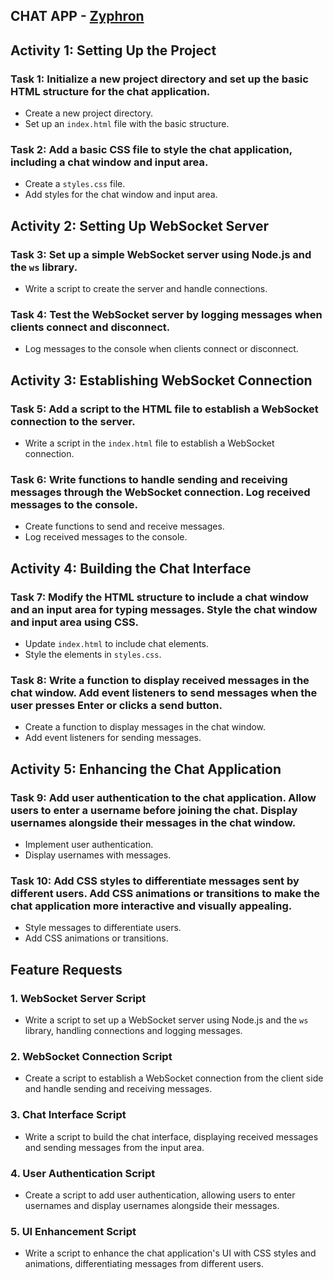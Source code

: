 ## CHAT APP - [Zyphron](#)

## Activity 1: Setting Up the Project

### Task 1: Initialize a new project directory and set up the basic HTML structure for the chat application.
- Create a new project directory.
- Set up an `index.html` file with the basic structure.

### Task 2: Add a basic CSS file to style the chat application, including a chat window and input area.
- Create a `styles.css` file.
- Add styles for the chat window and input area.

## Activity 2: Setting Up WebSocket Server

### Task 3: Set up a simple WebSocket server using Node.js and the `ws` library.
- Write a script to create the server and handle connections.

### Task 4: Test the WebSocket server by logging messages when clients connect and disconnect.
- Log messages to the console when clients connect or disconnect.

## Activity 3: Establishing WebSocket Connection

### Task 5: Add a script to the HTML file to establish a WebSocket connection to the server.
- Write a script in the `index.html` file to establish a WebSocket connection.

### Task 6: Write functions to handle sending and receiving messages through the WebSocket connection. Log received messages to the console.
- Create functions to send and receive messages.
- Log received messages to the console.

## Activity 4: Building the Chat Interface

### Task 7: Modify the HTML structure to include a chat window and an input area for typing messages. Style the chat window and input area using CSS.
- Update `index.html` to include chat elements.
- Style the elements in `styles.css`.

### Task 8: Write a function to display received messages in the chat window. Add event listeners to send messages when the user presses Enter or clicks a send button.
- Create a function to display messages in the chat window.
- Add event listeners for sending messages.

## Activity 5: Enhancing the Chat Application

### Task 9: Add user authentication to the chat application. Allow users to enter a username before joining the chat. Display usernames alongside their messages in the chat window.
- Implement user authentication.
- Display usernames with messages.

### Task 10: Add CSS styles to differentiate messages sent by different users. Add CSS animations or transitions to make the chat application more interactive and visually appealing.
- Style messages to differentiate users.
- Add CSS animations or transitions.

## Feature Requests

### 1. WebSocket Server Script
- Write a script to set up a WebSocket server using Node.js and the `ws` library, handling connections and logging messages.

### 2. WebSocket Connection Script
- Create a script to establish a WebSocket connection from the client side and handle sending and receiving messages.

### 3. Chat Interface Script
- Write a script to build the chat interface, displaying received messages and sending messages from the input area.

### 4. User Authentication Script
- Create a script to add user authentication, allowing users to enter usernames and display usernames alongside their messages.

### 5. UI Enhancement Script
- Write a script to enhance the chat application's UI with CSS styles and animations, differentiating messages from different users.